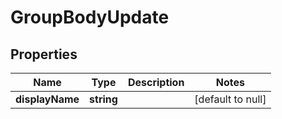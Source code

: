 # GroupBodyUpdate

## Properties
Name | Type | Description | Notes
------------ | ------------- | ------------- | -------------
**displayName** | **string** |  | [default to null]


